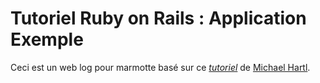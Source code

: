 # Tutoriel Ruby on Rails : Application Exemple

Ceci est un web log pour marmotte basé sur ce
[*tutoriel*](http://railstutorial.org/)
de [Michael Hartl](http://michaelhartl.com/).
